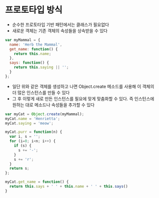 # 프로토타입 방식

* 순수한 프로토타입 기반 패턴에서는 클래스가 필요없다
* 새로운 객체는 기존 객체의 속성들을 상속받을 수 있다

```javascript
var myMammal = {
  name: 'Herb the Mammal',
  get_name: function() {
    return this.name;
  },
  says: function() {
    return this.saying || '';
  }
};
```

* 일단 위와 같은 객체를 생성하고 나면 Object.create 메소드를 사용해 이 객체의 더 많은 인스턴스를 만들 수 있다
* 그 후 이렇게 새로 만든 인스턴스를 필요에 맞게 맞춤화할 수 있다. 즉 인스턴스에 원하는 대로 메소드나 속성들을 추가할 수 있다

```javascript
var myCat = Object.create(myMammal);
myCat.name = 'Henrietta';
myCat.saying = 'meow';

myCat.purr = function(n) {
  var i, s = '';
  for (i=0; i<n; i++) {
    if (s) {
      s += '-';
    }
    s += 'r';
  }
  return s;
};

myCat.get_name = function() {
  return this.says + ' ' + this.name + ' ' + this.says()
}
```

